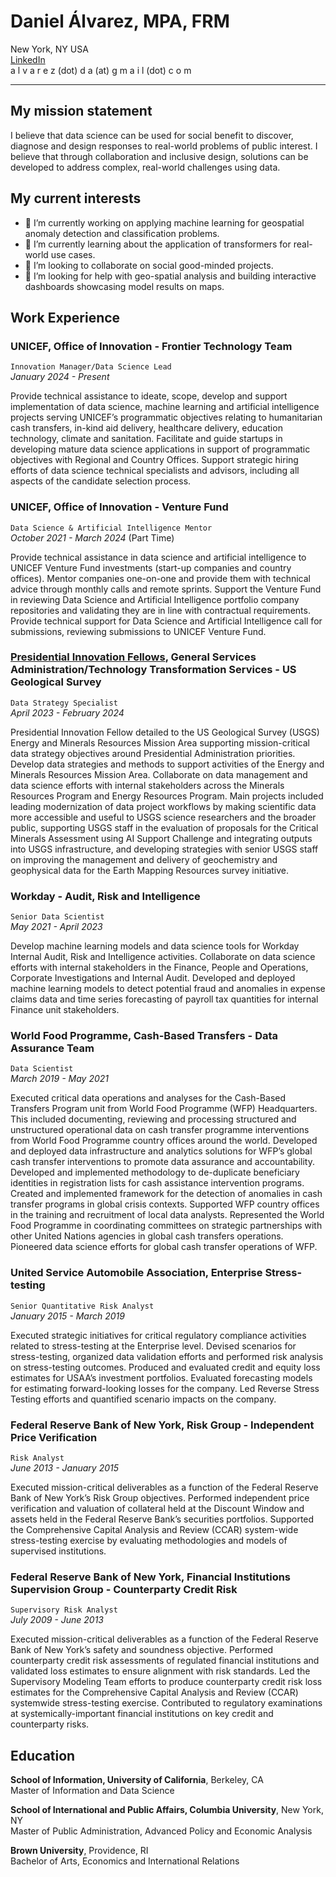 # Daniel Álvarez, MPA, FRM
New York, NY USA  
[LinkedIn](https://www.linkedin.com/in/daniel---alvarez/)  
a l v a r e z (dot) d a (at) g m a i l (dot) c o m

-----------------------------------------------------------------------------------------------------------------------------------------------------------

## My mission statement
I believe that data science can be used for social benefit to discover, diagnose and design responses to real-world problems of public interest. I believe that through collaboration and inclusive design, solutions can be developed to address complex, real-world challenges using data.

## My current interests
- 🔭 I’m currently working on applying machine learning for geospatial anomaly detection and classification problems.
- 🌱 I’m currently learning about the application of transformers for real-world use cases.
- 👯 I’m looking to collaborate on social good-minded projects.
- 🤔 I’m looking for help with geo-spatial analysis and building interactive dashboards showcasing model results on maps.

## Work Experience
### UNICEF, Office of Innovation - Frontier Technology Team
`Innovation Manager/Data Science Lead`  
_January 2024 - Present_

Provide technical assistance to ideate, scope, develop and support implementation of data science, machine learning and artificial intelligence projects serving UNICEF’s programmatic objectives relating to humanitarian cash transfers, in-kind aid delivery, healthcare delivery, education technology, climate and sanitation. Facilitate and guide startups in developing mature data science applications in support of programmatic objectives with Regional and Country Offices. Support strategic hiring efforts of data science technical specialists and advisors, including all aspects of the candidate selection process.

### UNICEF, Office of Innovation - Venture Fund
`Data Science & Artificial Intelligence Mentor`  
_October 2021 - March 2024_ (Part Time)

Provide technical assistance in data science and artificial intelligence to UNICEF Venture Fund investments (start-up companies and country offices). Mentor companies one-on-one and provide them with technical advice through monthly calls and remote sprints. Support the Venture Fund in reviewing Data Science and Artificial Intelligence portfolio company repositories and validating they are in line with contractual
requirements. Provide technical support for Data Science and Artificial Intelligence call for
submissions, reviewing submissions to UNICEF Venture Fund. 

### [Presidential Innovation Fellows](https://presidentialinnovationfellows.gov/), General Services Administration/Technology Transformation Services - US Geological Survey
`Data Strategy Specialist`  
_April 2023 - February 2024_

Presidential Innovation Fellow detailed to the US Geological Survey (USGS) Energy and Minerals Resources Mission Area supporting mission-critical data strategy objectives around Presidential Administration priorities. Develop data strategies and methods to support activities of the Energy and Minerals Resources Mission Area. Collaborate on data management and data science efforts with internal stakeholders across the Minerals Resources Program and Energy Resources Program. Main projects included leading modernization of data project workflows by making scientific data more accessible and useful to USGS science researchers and the broader public, supporting USGS staff in the evaluation of proposals for the Critical Minerals Assessment using AI Support Challenge and integrating outputs into USGS infrastructure, and developing strategies with senior USGS staff on improving the management and delivery of geochemistry and geophysical data for the Earth Mapping Resources survey initiative.	

### Workday - Audit, Risk and Intelligence
`Senior Data Scientist`  
_May 2021 - April 2023_

Develop machine learning models and data science tools for Workday Internal Audit, Risk and Intelligence activities. Collaborate on data science efforts with internal stakeholders in the Finance, People and Operations, Corporate Investigations and Internal Audit. Developed and deployed machine learning models to detect potential fraud and anomalies in expense claims data and time series forecasting of payroll tax quantities for internal Finance unit stakeholders.

### World Food Programme, Cash-Based Transfers - Data Assurance Team
`Data Scientist`  
_March 2019 - May 2021_

Executed critical data operations and analyses for the Cash-Based Transfers Program unit from World Food Programme (WFP) Headquarters. This included documenting, reviewing and processing structured and unstructured operational data on cash transfer programme interventions from World Food Programme country offices around the world. Developed and deployed data infrastructure and analytics solutions for WFP’s global cash transfer interventions to promote data assurance and accountability. Developed and implemented methodology to de-duplicate beneficiary identities in registration lists for cash assistance intervention programs. Created and implemented framework for the detection of anomalies in cash transfer programs in global crisis contexts. Supported WFP country offices in the training and recruitment of local data analysts. Represented the World Food Programme in coordinating committees on strategic partnerships with other United Nations agencies in global cash transfers operations. Pioneered data science efforts for global cash transfer operations of WFP.

### United Service Automobile Association, Enterprise Stress-testing
`Senior Quantitative Risk Analyst`  
_January 2015 - March 2019_

Executed strategic initiatives for critical regulatory compliance activities related to stress-testing at the Enterprise level. Devised scenarios for stress-testing, organized data validation efforts and performed risk analysis on stress-testing outcomes. Produced and evaluated credit and equity loss estimates for USAA’s investment portfolios. Evaluated forecasting models for estimating forward-looking losses for the company. Led Reverse Stress Testing efforts and quantified scenario impacts on the company.

### Federal Reserve Bank of New York, Risk Group - Independent Price Verification
`Risk Analyst`  
_June 2013 - January 2015_

Executed mission-critical deliverables as a function of the Federal Reserve Bank of New York’s Risk Group objectives. Performed independent price verification and valuation of collateral held at the Discount Window and assets held in the Federal Reserve Bank’s securities portfolios. Supported the Comprehensive Capital Analysis and Review (CCAR) system-wide stress-testing exercise by evaluating methodologies and models of supervised institutions.

### Federal Reserve Bank of New York, Financial Institutions Supervision Group - Counterparty Credit Risk
`Supervisory Risk Analyst`  
_July 2009 - June 2013_

Executed mission-critical deliverables as a function of the Federal Reserve Bank of New York’s safety and soundness objective. Performed counterparty credit risk assessments of regulated financial institutions and validated loss estimates to ensure alignment with risk standards. Led the Supervisory Modeling Team efforts to produce counterparty credit risk loss estimates for the Comprehensive Capital Analysis and Review (CCAR) systemwide stress-testing exercise. Contributed to regulatory examinations at systemically-important financial institutions on key credit and counterparty risks. 

## Education
**School of Information, University of California**, Berkeley, CA  
Master of Information and Data Science  

**School of International and Public Affairs, Columbia University**, New York, NY  
Master of Public Administration, Advanced Policy and Economic Analysis    

**Brown University**, Providence, RI  
Bachelor of Arts, Economics and International Relations


